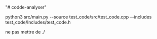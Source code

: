 "# codde-analyser" 

python3 src/main.py --source test_code/src/test_code.cpp --includes test_code/Includes/test_code.h

ne pas mettre de ./